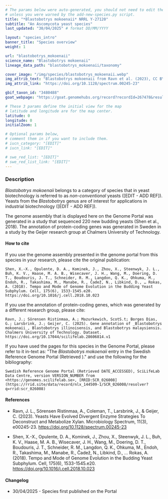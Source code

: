 ```yaml
---
# The params below were auto-generated, you should not need to edit them...
# unless you were warned by the add-new-species.py script.
title: "*Blastobotrys mokoenaii* NRRL Y-27120"
subtitle: "An Ascomycota yeast species"
last_updated: "30/04/2025" # format DD/MM/YYYY

layout: "species_intro"
banner_title: "Species overview"
weight: 1

url: "blastobotrys_mokoenaii"
science_name: "Blastobotrys mokoenaii"
lineage_data_path: "blastobotrys_mokoenaii/taxonomy"

cover_image: "/img/species/blastobotrys_mokoenaii.webp"
img_attrib_text: "Blastobotrys mokoenaii from Ravn et al. (2023), CC BY 4.0"
img_attrib_link: "https://doi.org/10.1128/spectrum.00245-23"

gbif_taxon_id: "3480488"
goat_webpage: "https://goat.genomehubs.org/record?recordId=267478&result=taxon&taxonomy=ncbi#blastobotrys%20mokoenaii"

# These 3 params define the initial view for the map
# latitude and longitude are for the map center.
latitude: 0
longitude: 0
initialZoom: 1

# Optional params below,
# comment them in if you want to include them.
# iucn_category: "[EDIT]"
# iucn_link: "[EDIT]"

# swe_red_list: "[EDIT]"
# swe_red_list_link: "[EDIT]"
---
```


### Description

_Blastobotrys mokoenaii_ belongs to a category of species that in yeast biotechnology is referred to as _non-conventional_ yeasts ([EDIT - ADD REF]).
Yeasts from the _Blastobotrys_ genus are of interest for applications in industrial biotechnology ([EDIT - ADD REF]).

The genome assembly that is displayed here on the Genome Portal was generated in a study that sequenced 220 new budding yeasts (Shen et al., 2018). The annotation of protein-coding genes was generated in Sweden in a study by the Geijer research group at Chalmers University of Technology.

#### How to cite

If you use the genome assembly presented in the genome portal from this species in your research, please cite the original publication:

```{style=citation}
Shen, X.-X., Opulente, D. A., Kominek, J., Zhou, X., Steenwyk, J. L., Buh, K. V., Haase, M. A. B., Wisecaver, J. H., Wang, M., Doering, D. T., Boudouris, J. T., Schneider, R. M., Langdon, Q. K., Ohkuma, M., Endoh, R., Takashima, M., Manabe, R., Čadež, N., Libkind, D., … Rokas, A. (2018). Tempo and Mode of Genome Evolution in the Budding Yeast Subphylum. Cell, 175(6), 1533-1545.e20. https://doi.org/10.1016/j.cell.2018.10.023
```

If you use the annotation of protein-coding genes, which was generated by a different research group, please cite:

```{style=citation}
Ravn, J.; Sörensen Ristinmaa, A.; Mazurkewich, ScotS.t; Borges Dias, G.; Larsbrink, J.; Geijer, C. (2025). Gene annotation of _Blastobotrys mokoenaii_, Blastobotrys illinoisensis, and Blastobotrys malaysiensis. Chalmers University of Technology. Dataset. https://doi.org/10.17044/scilifelab.28606814.v1
```

If you have used the pages for this species in the Genome Portal, please refer to it in-text as: "The _Blastobotrys mokoenaii_ entry in the Swedish Reference Genome Portal (Retrieved <span class="todays-date"></span>)." and use the following for the bibliography:

```{style=citation}
Swedish Reference Genome Portal (Retrieved DATE_ACCESSED), SciLifeLab Data Centre, version VERSION_NUMBER from <https://genomes.scilifelab.se>, [RRID:SCR_026008](https://rrid.site/data/record/nlx_144509-1/SCR_026008/resolver?q=rrid:scr_026008)
```

#### References

- Ravn, J. L., Sörensen Ristinmaa, A., Coleman, T., Larsbrink, J., & Geijer, C. (2023). Yeasts Have Evolved Divergent Enzyme Strategies To Deconstruct and Metabolize Xylan. Microbiology Spectrum, 11(3), e00245-23. <https://doi.org/10.1128/spectrum.00245-23>

- Shen, X.-X., Opulente, D. A., Kominek, J., Zhou, X., Steenwyk, J. L., Buh, K. V., Haase, M. A. B., Wisecaver, J. H., Wang, M., Doering, D. T., Boudouris, J. T., Schneider, R. M., Langdon, Q. K., Ohkuma, M., Endoh, R., Takashima, M., Manabe, R., Čadež, N., Libkind, D., … Rokas, A. (2018). Tempo and Mode of Genome Evolution in the Budding Yeast Subphylum. Cell, 175(6), 1533-1545.e20. <https://doi.org/10.1016/j.cell.2018.10.023>

#### Changelog

- 30/04/2025 - Species first published on the Portal
